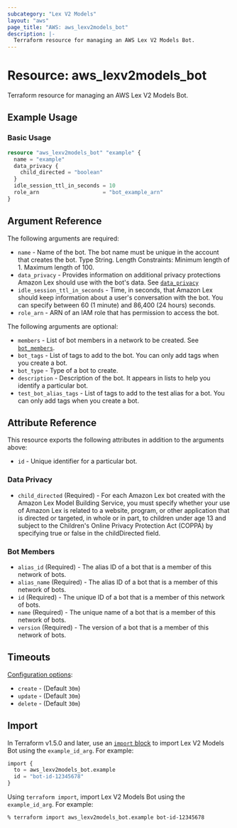 ```yaml
---
subcategory: "Lex V2 Models"
layout: "aws"
page_title: "AWS: aws_lexv2models_bot"
description: |-
  Terraform resource for managing an AWS Lex V2 Models Bot.
---
```


# Resource: aws_lexv2models_bot

Terraform resource for managing an AWS Lex V2 Models Bot.

## Example Usage

### Basic Usage

```terraform
resource "aws_lexv2models_bot" "example" {
  name = "example"
  data_privacy {
    child_directed = "boolean"
  }
  idle_session_ttl_in_seconds = 10
  role_arn                    = "bot_example_arn"
}
```

## Argument Reference

The following arguments are required:

* `name` - Name of the bot. The bot name must be unique in the account that creates the bot. Type String. Length Constraints: Minimum length of 1. Maximum length of 100.
* `data_privacy` - Provides information on additional privacy protections Amazon Lex should use with the bot's data. See [`data_privacy`](#data-privacy)
* `idle_session_ttl_in_seconds` - Time, in seconds, that Amazon Lex should keep information about a user's conversation with the bot. You can specify between 60 (1 minute) and 86,400 (24 hours) seconds.
* `role_arn` - ARN of an IAM role that has permission to access the bot.

The following arguments are optional:

* `members` - List of bot members in a network to be created. See [`bot_members`](#bot-members).
* `bot_tags` - List of tags to add to the bot. You can only add tags when you create a bot.
* `bot_type` - Type of a bot to create.
* `description` - Description of the bot. It appears in lists to help you identify a particular bot.
* `test_bot_alias_tags` - List of tags to add to the test alias for a bot. You can only add tags when you create a bot.

## Attribute Reference

This resource exports the following attributes in addition to the arguments above:

* `id` - Unique identifier for a particular bot.

### Data Privacy

* `child_directed` (Required) -  For each Amazon Lex bot created with the Amazon Lex Model Building Service, you must specify whether your use of Amazon Lex is related to a website, program, or other application that is directed or targeted, in whole or in part, to children under age 13 and subject to the Children's Online Privacy Protection Act (COPPA) by specifying true or false in the childDirected field.

### Bot Members

* `alias_id` (Required) - The alias ID of a bot that is a member of this network of bots.
* `alias_name` (Required) - The alias ID of a bot that is a member of this network of bots.
* `id` (Required) - The unique ID of a bot that is a member of this network of bots.
* `name` (Required) - The unique name of a bot that is a member of this network of bots.
* `version` (Required) - The version of a bot that is a member of this network of bots.

## Timeouts

[Configuration options](https://developer.hashicorp.com/terraform/language/resources/syntax#operation-timeouts):

* `create` - (Default `30m`)
* `update` - (Default `30m`)
* `delete` - (Default `30m`)

## Import

In Terraform v1.5.0 and later, use an [`import` block](https://developer.hashicorp.com/terraform/language/import) to import Lex V2 Models Bot using the `example_id_arg`. For example:

```terraform
import {
  to = aws_lexv2models_bot.example
  id = "bot-id-12345678"
}
```

Using `terraform import`, import Lex V2 Models Bot using the `example_id_arg`. For example:

```console
% terraform import aws_lexv2models_bot.example bot-id-12345678
```
